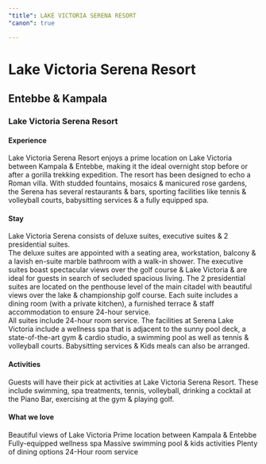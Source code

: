 ```yaml
---
"title": LAKE VICTORIA SERENA RESORT
"canon": true

---
```


# Lake Victoria Serena Resort
## Entebbe & Kampala
### Lake Victoria Serena Resort

#### Experience
Lake Victoria Serena Resort enjoys a prime location on Lake Victoria between Kampala &amp; Entebbe, making it the ideal overnight stop before or after a gorilla trekking expedition.
The resort has been designed to echo a Roman villa.  With studded fountains, mosaics &amp; manicured rose gardens, the Serena has several restaurants &amp; bars, sporting facilities like tennis &amp; volleyball courts, babysitting services &amp; a fully equipped spa.

#### Stay
Lake Victoria Serena consists of deluxe suites, executive suites &amp; 2 presidential suites.  
The deluxe suites are appointed with a seating area, workstation, balcony &amp; a lavish en-suite marble bathroom with a walk-in shower.
The executive suites boast spectacular views over the golf course &amp; Lake Victoria &amp; are ideal for guests in search of secluded spacious living.
The 2 presidential suites are located on the penthouse level of the main citadel with beautiful views over the lake &amp; championship golf course.  Each suite includes a dining room (with a private kitchen), a furnished terrace &amp; staff accommodation to ensure 24-hour service.  
All suites include 24-hour room service.
The facilities at Serena Lake Victoria include a wellness spa that is adjacent to the sunny pool deck, a state-of-the-art gym &amp; cardio studio, a swimming pool as well as tennis &amp; volleyball courts.
Babysitting services &amp; Kids meals can also be arranged.

#### Activities
Guests will have their pick at activities at Lake Victoria Serena Resort.  These include swimming, spa treatments, tennis, volleyball, drinking a cocktail at the Piano Bar, exercising at the gym &amp; playing golf.


#### What we love
Beautiful views of Lake Victoria
Prime location between Kampala &amp; Entebbe
Fully-equipped wellness spa
Massive swimming pool &amp; kids activities
Plenty of dining options
24-Hour room service